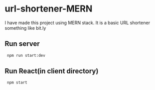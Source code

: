# url-shortener-MERN

I have made this project using MERN stack. It is a basic URL shortener something like bit.ly

## Run server
```bash
 npm run start:dev 
```

## Run React(in client directory)
```bash
 npm start  
```
